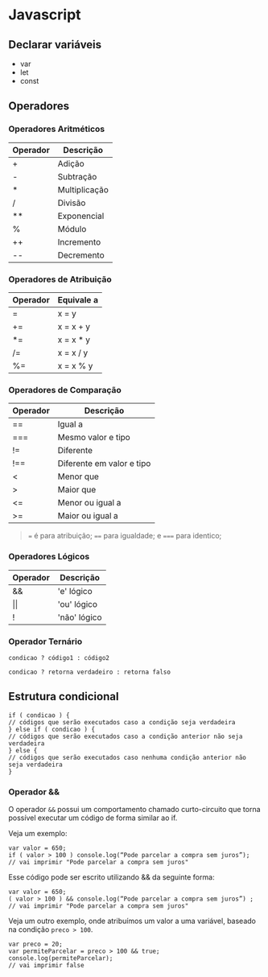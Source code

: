 # Javascript

## Declarar variáveis
- var
- let
- const

## Operadores
### Operadores Aritméticos
| Operador | Descrição |
|----------|-----------|
| + | Adição |
| - | Subtração |
| * | Multiplicação |
| / | Divisão |
| ** | Exponencial |
| % | Módulo |
| ++ | Incremento |
| -- | Decremento |

### Operadores de Atribuição
| Operador | Equivale a |
|----------|-----------|
| = | x = y |
| += | x = x + y |
| *= | x = x * y |
| /= | x = x / y |
| %= | x = x % y |

### Operadores de Comparação
| Operador | Descrição |
|----------|-----------|
| == | Igual a |
| === | Mesmo valor e tipo |
| != | Diferente |
| !== | Diferente em valor e tipo |
| < | Menor que |
| > | Maior que |
| <= | Menor ou igual a |
| >= | Maior ou igual a |

> `=` é para atribuição; `==` para igualdade; e `===` para identico;

### Operadores Lógicos
| Operador | Descrição |
|----------|-----------|
| && | 'e' lógico |
| \|\| | 'ou' lógico |
| ! | 'não' lógico |

### Operador Ternário
```
condicao ? código1 : código2

```

```
condicao ? retorna verdadeiro : retorna falso

```

## Estrutura condicional
```
if ( condicao ) {
// códigos que serão executados caso a condição seja verdadeira
} else if ( condicao ) {
// códigos que serão executados caso a condição anterior não seja verdadeira
} else {
// códigos que serão executados caso nenhuma condição anterior não seja verdadeira
}
```

### Operador &&

O operador `&&` possui um comportamento chamado curto-circuito que torna possível executar um código de forma similar ao if.

Veja um exemplo:
```
var valor = 650;
if ( valor > 100 ) console.log(“Pode parcelar a compra sem juros”);
// vai imprimir "Pode parcelar a compra sem juros"
```

Esse código pode ser escrito utilizando && da seguinte forma:
```
var valor = 650;
( valor > 100 ) && console.log(“Pode parcelar a compra sem juros”) ;
// vai imprimir "Pode parcelar a compra sem juros"
```

Veja um outro exemplo, onde atribuímos um valor a uma variável, baseado na condição `preco > 100`.
```
var preco = 20;
var permiteParcelar = preco > 100 && true;
console.log(permiteParcelar);
// vai imprimir false
```
